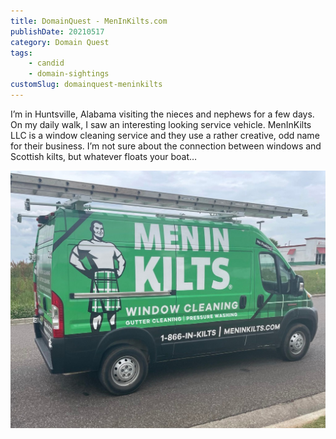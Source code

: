 ```yaml
---
title: DomainQuest - MenInKilts.com
publishDate: 20210517
category: Domain Quest
tags:
    - candid
    - domain-sightings
customSlug: domainquest-meninkilts
---
```


I’m in Huntsville, Alabama visiting the nieces and nephews for a few days. On my daily walk, I saw an interesting looking service vehicle. MenInKilts LLC is a window cleaning service and they use a rather creative, odd name for their business. I’m not sure about the connection between windows and Scottish kilts, but whatever floats your boat…

![](../assets/meninkilts-window-cleaning.jpeg)
